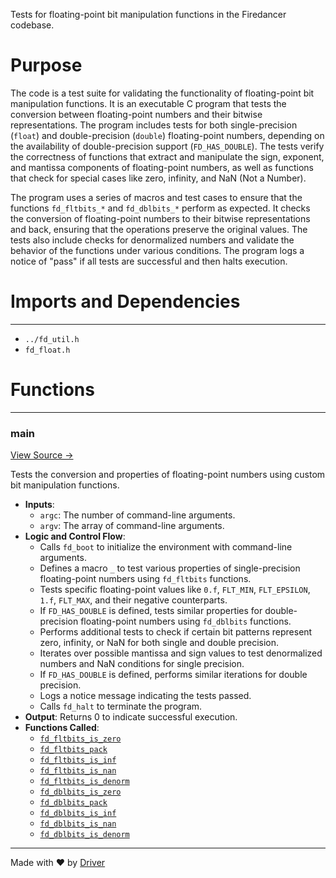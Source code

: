 <!--------------------------------------------------------------------------------->
<!-- IMPORTANT: This file is auto-generated by Driver (https://driver.ai). -------->
<!-- Manual edits may be overwritten on future commits. --------------------------->
<!--------------------------------------------------------------------------------->

Tests for floating-point bit manipulation functions in the Firedancer codebase.

# Purpose
The code is a test suite for validating the functionality of floating-point bit manipulation functions. It is an executable C program that tests the conversion between floating-point numbers and their bitwise representations. The program includes tests for both single-precision (`float`) and double-precision (`double`) floating-point numbers, depending on the availability of double-precision support (`FD_HAS_DOUBLE`). The tests verify the correctness of functions that extract and manipulate the sign, exponent, and mantissa components of floating-point numbers, as well as functions that check for special cases like zero, infinity, and NaN (Not a Number).

The program uses a series of macros and test cases to ensure that the functions `fd_fltbits_*` and `fd_dblbits_*` perform as expected. It checks the conversion of floating-point numbers to their bitwise representations and back, ensuring that the operations preserve the original values. The tests also include checks for denormalized numbers and validate the behavior of the functions under various conditions. The program logs a notice of "pass" if all tests are successful and then halts execution.
# Imports and Dependencies

---
- `../fd_util.h`
- `fd_float.h`


# Functions

---
### main<!-- {{#callable:main}} -->
[View Source →](<../../../../../src/util/bits/test_float.c#L4>)

Tests the conversion and properties of floating-point numbers using custom bit manipulation functions.
- **Inputs**:
    - `argc`: The number of command-line arguments.
    - `argv`: The array of command-line arguments.
- **Logic and Control Flow**:
    - Calls `fd_boot` to initialize the environment with command-line arguments.
    - Defines a macro `_` to test various properties of single-precision floating-point numbers using `fd_fltbits` functions.
    - Tests specific floating-point values like `0.f`, `FLT_MIN`, `FLT_EPSILON`, `1.f`, `FLT_MAX`, and their negative counterparts.
    - If `FD_HAS_DOUBLE` is defined, tests similar properties for double-precision floating-point numbers using `fd_dblbits` functions.
    - Performs additional tests to check if certain bit patterns represent zero, infinity, or NaN for both single and double precision.
    - Iterates over possible mantissa and sign values to test denormalized numbers and NaN conditions for single precision.
    - If `FD_HAS_DOUBLE` is defined, performs similar iterations for double precision.
    - Logs a notice message indicating the tests passed.
    - Calls `fd_halt` to terminate the program.
- **Output**: Returns 0 to indicate successful execution.
- **Functions Called**:
    - [`fd_fltbits_is_zero`](<fd_float.h.md#fd_fltbits_is_zero>)
    - [`fd_fltbits_pack`](<fd_float.h.md#fd_fltbits_pack>)
    - [`fd_fltbits_is_inf`](<fd_float.h.md#fd_fltbits_is_inf>)
    - [`fd_fltbits_is_nan`](<fd_float.h.md#fd_fltbits_is_nan>)
    - [`fd_fltbits_is_denorm`](<fd_float.h.md#fd_fltbits_is_denorm>)
    - [`fd_dblbits_is_zero`](<fd_float.h.md#fd_dblbits_is_zero>)
    - [`fd_dblbits_pack`](<fd_float.h.md#fd_dblbits_pack>)
    - [`fd_dblbits_is_inf`](<fd_float.h.md#fd_dblbits_is_inf>)
    - [`fd_dblbits_is_nan`](<fd_float.h.md#fd_dblbits_is_nan>)
    - [`fd_dblbits_is_denorm`](<fd_float.h.md#fd_dblbits_is_denorm>)



---
Made with ❤️ by [Driver](https://www.driver.ai/)
